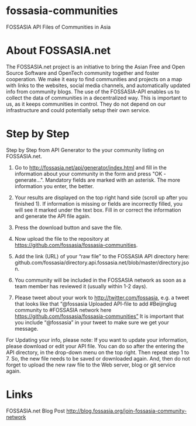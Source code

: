 fossasia-communities
====================

FOSSASIA API Files of Communities in Asia

About FOSSASIA.net
====

The FOSSASIA.net project is an initiative to bring the Asian Free and Open Source Software and OpenTech community together and foster cooperation. We make it easy to find communities and projects on a map with links to the websites, social media channels, and automatically updated info from community blogs. The use of the FOSSASIA-API enables us to collect the data of communities in a decentralized way. This is important to us, as it keeps communities in control. They do not depend on our infrastructure and could potentially setup their own service.

Step by Step
=====

Step by Step from API Generator to the your community listing on FOSSASIA.net.

1. Go to http://fossasia.net/api/generator/index.html and fill in the information about your community in the form and press "OK - generate...". Mandatory fields are marked with an asterisk. The more information you enter, the better.

2. Your results are displayed on the top right hand side (scroll up after you finished 1). If information is missing or fields are incorrectly filled, you will see it marked under the text box. Fill in or correct the information and generate the API file again.

3. Press the download button and save the file.

4. Now upload the file to the repository at https://github.com/fossasia/fossasia-communities.

5. Add the link (URL) of your “raw file” to the FOSSASIA API directory here: github.com/fossasia/directory.api.fossasia.net/blob/master/directory.json.

6. You community will be included in the FOSSASIA network as soon as a team member has reviewed it (usually within 1-2 days).

7. Please tweet about your work to http://twitter.com/fossasia, e.g. a tweet that looks like that “@fossasia Uploaded API-file to add #Beijinglug community to #FOSSASIA network here https://github.com/fossasia/fossasia-communities” It is important that you include “@fossasia” in your tweet to make sure we get your message.

For Updating your info, please note:
If you want to update your information, please download or edit your API file. You can do so after the entering the API directory, in the drop-down menu on the top right. Then repeat step 1 to 7. So, the new file needs to be saved or downloaded again. And, then do not forget to upload the new raw file to the Web server, blog or git service again.

Links
====

FOSSASIA.net Blog Post http://blog.fossasia.org/join-fossasia-community-network
